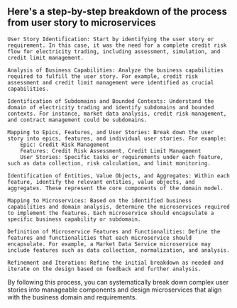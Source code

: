 ## Here's a step-by-step breakdown of the process from user story to microservices

    User Story Identification: Start by identifying the user story or requirement. In this case, it was the need for a complete credit risk flow for electricity trading, including assessment, simulation, and credit limit management.

    Analysis of Business Capabilities: Analyze the business capabilities required to fulfill the user story. For example, credit risk assessment and credit limit management were identified as crucial capabilities.

    Identification of Subdomains and Bounded Contexts: Understand the domain of electricity trading and identify subdomains and bounded contexts. For instance, market data analysis, credit risk management, and contract management could be subdomains.

    Mapping to Epics, Features, and User Stories: Break down the user story into epics, features, and individual user stories. For example:
        Epic: Credit Risk Management
        Features: Credit Risk Assessment, Credit Limit Management
        User Stories: Specific tasks or requirements under each feature, such as data collection, risk calculation, and limit monitoring.

    Identification of Entities, Value Objects, and Aggregates: Within each feature, identify the relevant entities, value objects, and aggregates. These represent the core components of the domain model.

    Mapping to Microservices: Based on the identified business capabilities and domain analysis, determine the microservices required to implement the features. Each microservice should encapsulate a specific business capability or subdomain.

    Definition of Microservice Features and Functionalities: Define the features and functionalities that each microservice should encapsulate. For example, a Market Data Service microservice may include features such as data collection, normalization, and analysis.

    Refinement and Iteration: Refine the initial breakdown as needed and iterate on the design based on feedback and further analysis.

By following this process, you can systematically break down complex user stories into manageable components and design microservices that align with the business domain and requirements.
